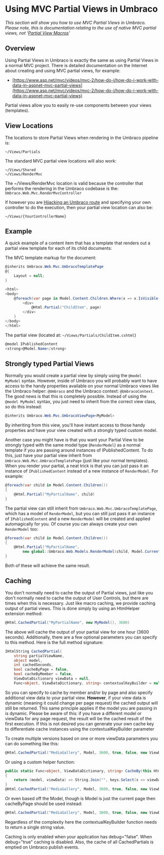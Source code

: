 # Using MVC Partial Views in Umbraco

_This section will show you how to use MVC Partial Views in Umbraco. Please note, this is documentation relating to the use of native MVC partial views, not '[Partial View Macros](../Macros/Partial-View-Macros/index.md)'_

## Overview

Using Partial Views in Umbraco is exactly the same as using Partial Views in a normal MVC project. There is detailed documentation on the Internet about creating and using MVC partial views, for example:

* [https://www.asp.net/mvc/videos/mvc-2/how-do-i/how-do-i-work-with-data-in-aspnet-mvc-partial-views](https://www.asp.net/mvc/videos/mvc-2/how-do-i/how-do-i-work-with-data-in-aspnet-mvc-partial-views)

Partial views allow you to easily re-use components between your views (templates).

## View Locations

The locations to store Partial Views when rendering in the Umbraco pipeline is:

    ~/Views/Partials

The standard MVC partial view locations will also work:

    ~/Views/Shared
    ~/Views/RenderMvc

The ~/Views/RenderMvc location is valid because the controller that performs the rendering in the Umbraco codebase is the: `Umbraco.Web.Mvc.RenderMvcController`

If however you are [Hijacking an Umbraco route](custom-controllers.md) and specifying your own controller to do the execution, then your partial view location can also be:

    ~/Views/{YourControllerName}

## Example

A quick example of a content item that has a template that renders out a partial view template for each of its child documents:

The MVC template markup for the document:

```csharp
@inherits Umbraco.Web.Mvc.UmbracoTemplatePage
@{
    Layout = null;
}

<html>
<body>
    @foreach(var page in Model.Content.Children.Where(x => x.IsVisible())){
        <div>
            @Html.Partial("ChildItem", page)
        </div>
    }
</body>
</html>
```

The partial view (located at: `~/Views/Partials/ChildItem.cshtml`)

```csharp
@model IPublishedContent
<strong>@Model.Name</strong>
```

## Strongly typed Partial Views

Normally you would create a partial view by simply using the `@model MyModel` syntax. However, inside of Umbraco you will probably want to have access to the handy properties available on your normal Umbraco views like the Umbraco helper: `@Umbraco` and the Umbraco context: `@UmbracoContext`. The good news is that this is completely possible. Instead of using the `@model MyModel` syntax, you just need to inherit from the correct view class, so do this instead:

```csharp
@inherits Umbraco.Web.Mvc.UmbracoViewPage<MyModel>
```

By inheriting from this view, you'll have instant access to those handy properties and have your view created with a strongly typed custom model.

Another case you might have is that you want your Partial View to be strongly typed with the same model type (`RenderModel`) as a normal template if you are passing around instances of IPublishedContent. To do this, just have your partial view inherit from `Umbraco.Web.Mvc.UmbracoTemplatePage` (just like your normal templates).  When you render your partial, a neat trick is that you can just pass it an instance of `IPublishedContent` instead of a new instance of `RenderModel`. For example:

```csharp
@foreach(var child in Model.Content.Children())
{
    @Html.Partial("MyPartialName", child)
}
```

The partial view can still inherit from `Umbraco.Web.Mvc.UmbracoTemplatePage`, which has a model of `RenderModel`, but you can still just pass it an instance of `IPublishedContent` and a new `RenderModel` will be created and applied automagically for you. Of course you can always create your own `RenderModel` too:

```csharp
@foreach(var child in Model.Content.Children())
{
    @Html.Partial("MyPartialName",
        new global::Umbraco.Web.Models.RenderModel(child, Model.CurrentCulture))
}
```

Both of these will achieve the same result.

## Caching

You don't normally need to cache the output of Partial views, just like you don't normally need to cache the output of User Controls, but there are times when this is necessary. Just like macro caching, we provide caching output of partial views. This is done simply by using an HtmlHelper extension method:

```csharp
@Html.CachedPartial("MyPartialName", new MyModel(), 3600)
```

The above will cache the output of your partial view for one hour (3600 seconds). Additionally, there are a few optional parameters you can specify to this method. Here is the full method signature:

```csharp
IHtmlString CachedPartial(
    string partialViewName,
    object model,
    int cachedSeconds,
    bool cacheByPage = false,
    bool cacheByMember = false,
    ViewDataDictionary viewData = null,
    Func<object, ViewDataDictionary, string> contextualKeyBuilder = null)
```

So you can specify to cache by member and/or by page and also specify additional view data to your partial view. **However**, if your view data is dynamic (meaning it could change per page request) the cached output will still be returned. This same principle applies if the model you are passing in is dynamic. Please be aware of this: if you have a different model or viewData for any page request, the result will be the cached result of the first execution. If this is not desired you can generate your own cache key to differentiate cache instances using the contextualKeyBuilder parameter

To create multiple versions based on one or more viewData parameters you can do something like this:

```csharp
@Html.CachedPartial("MediaGallery", Model, 3600, true, false, new ViewDataDictionary { { "year", Request.QueryString["year"] } }, (model, viewData) => viewData["year"].ToString() + viewData["Parameter2"].ToString() )
```

Or using a custom helper function:

```csharp
public static Func<object, ViewDataDictionary, string> CacheBy(this HtmlHelper htmlHelper, params string[] keys)
{
    return (model, viewData) => String.Join("", keys.Select(s => viewData[s].ToString()));
}
@Html.CachedPartial("MediaGallery", Model, 3600, true, false, new ViewDataDictionary { { "year", Request.QueryString["year"] } }, Html.CacheBy("yer", "Parameter2") )
```

Or even based off the Model, though is Model is just the current page then cacheByPage should be used instead:

```csharp
@Html.CachedPartial("MediaGallery", Model, 3600, true, false, new ViewDataDictionary { }, (model, viewData) => model.myField )
```

Regardless of the complexity here the contextualKeyBuilder function needs to return a single string value.

Caching is only enabled when your application has debug="false". When debug="true" caching is disabled. Also, the cache of all CachedPartials is emptied on Umbraco publish events.
